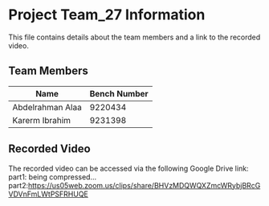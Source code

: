 # Project Team_27 Information

This file contains details about the team members and a link to the recorded video.

## Team Members
| Name              | Bench Number |
|-------------------|--------------|
| Abdelrahman Alaa  | 9220434      |
| Karerm Ibrahim    | 9231398      |

## Recorded Video
The recorded video can be accessed via the following Google Drive link:
part1: being compressed...   
part2:https://us05web.zoom.us/clips/share/BHVzMDQWQXZmcWRybjBRcGVDVnFmLWtPSFRHUQE
